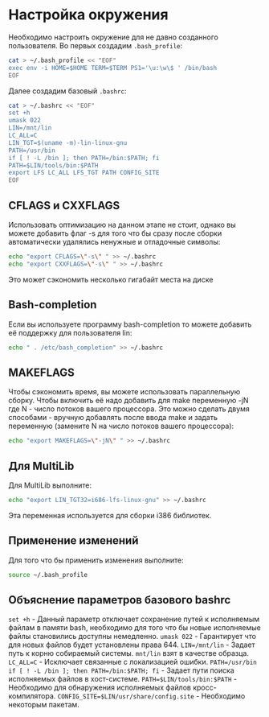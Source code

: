 ﻿# Настройка окружения

Необходимо настроить окружение для не давно созданного пользователя.
Во первых создадим `.bash_profile`:

```bash 
cat > ~/.bash_profile << "EOF"
exec env -i HOME=$HOME TERM=$TERM PS1='\u:\w\$ ' /bin/bash
EOF
```

Далее создадим базовый `.bashrc`:

```bash
cat > ~/.bashrc << "EOF"
set +h
umask 022
LIN=/mnt/lin
LC_ALL=C
LIN_TGT=$(uname -m)-lin-linux-gnu
PATH=/usr/bin
if [ ! -L /bin ]; then PATH=/bin:$PATH; fi
PATH=$LIN/tools/bin:$PATH
export LFS LC_ALL LFS_TGT PATH CONFIG_SITE
EOF
```

## CFLAGS и CXXFLAGS

Использовать оптимизацию на данном этапе не стоит, однако вы можете добавить флаг -s для того что бы сразу после сборки автоматически удалялись ненужные и отладочные символы:

```bash
echo "export CFLAGS=\"-s\" " >> ~/.bashrc
echo "export CXXFLAGS=\"-s\" " >> ~/.bashrc
```

Это может  сэкономить несколько гигабайт места на диске

## Bash-completion
Если вы используете программу bash-completion то можете добавить её поддержку для пользователя lin:

```bash
echo " . /etc/bash_completion" >> ~/.bashrc
```

## MAKEFLAGS
Чтобы  сэкономить время, вы можете использовать параллельную сборку. Чтобы включить её надо добавить для make переменную -jN где N - число потоков вашего процессора. 
Это можно сделать двумя способами - вручную добавлять после ввода make и задать переменную (замените N на число потоков вашего процессора):

```bash
echo "export MAKEFLAGS=\"-jN\" " >> ~/.bashrc
```

## Для MultiLib
Для MultiLib выполните:

```bash
echo "export LIN_TGT32=i686-lfs-linux-gnu" >> ~/.bashrc
```

Эта переменная используется для сборки i386 библиотек.

## Применение изменений

Для того что бы применить изменения выполните:
```bash
source ~/.bash_profile
```

## Объяснение параметров базового bashrc

`set +h` - Данный параметр отключает сохранение путей к исполняемым файлам в памяти bash, необходимо для того что бы новые исполняемые файлы становились доступны немедленно.
`umask 022` - Гарантирует что для новых файлов будет установлены права 644.
`LIN=/mnt/lin` - Задает путь к корню собираемый системы. `mnt/lin` взят в качестве образца.
`LC_ALL=C` - Исключает связанные с локализацией ошибки.
`PATH=/usr/bin if [ ! -L /bin ]; then PATH=/bin:$PATH; fi` - Задает пути поиска исполняемых файлов в хост-системе.
`PATH=$LIN/tools/bin:$PATH` - Необходимо для обнаружения исполняемых файлов кросс-компилятора.
`CONFIG_SITE=$LIN/usr/share/config.site` - Необходимо некоторым пакетам.
